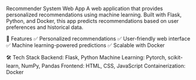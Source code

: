 Recommender System Web App
A web application that provides personalized recommendations using machine learning. Built with Flask, Python, and Docker, this app predicts recommendations based on user preferences and historical data.

🚀 Features
✅ Personalized recommendations
✅ User-friendly web interface
✅ Machine learning-powered predictions
✅ Scalable with Docker

🛠️ Tech Stack
Backend: Flask, Python
Machine Learning: Pytorch, scikit-learn, NumPy, Pandas
Frontend: HTML, CSS, JavaScript
Containerization: Docker
